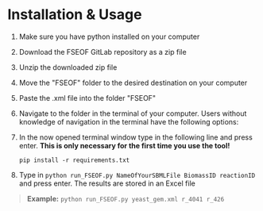 



# Installation & Usage

1. Make sure you have python installed on your computer
2. Download the FSEOF GitLab repository as a zip file
3. Unzip the downloaded zip file
4. Move the "FSEOF" folder to the desired destination on your computer
5. Paste the .xml file into the folder "FSEOF"
6. Navigate to the folder in the terminal of your computer. Users without knowledge of navigation in the terminal have the following options:
7. In the now opened terminal window type in the following line and press enter. **This is only necessary for the first time you use the tool!**
    
    `pip install -r requirements.txt`
  
8. Type in `python run_FSEOF.py NameOfYourSBMLFile BiomassID reactionID` and press enter. The results are stored in an Excel file
> **Example:** `python run_FSEOF.py yeast_gem.xml r_4041 r_426`
